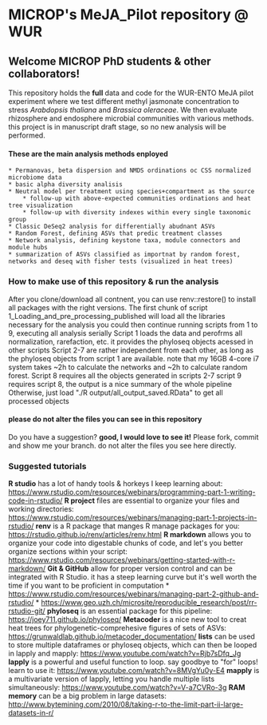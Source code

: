 # MICROP's MeJA_Pilot repository @ WUR
## Welcome MICROP PhD students & other collaborators!

This repository holds the **full** data and code for the WUR-ENTO MeJA pilot experiment where we test different methyl jasmonate concentration to stress *Arabdopsis thaliana* and *Brassica oleraceae*. We then evaluate rhizosphere and endosphere microbial communities with various methods. this project is in manuscript draft stage, so no new analysis will be performed.

#### These are the main analysis methods enployed
    * Permanovas, beta dispersion and NMDS ordinations oc CSS normalized microbiome data
    * basic alpha diversity analisis
    * Neutral model per treatment using species+compartment as the source
        * follow-up with above-expected communities ordinations and heat tree visualization
        * follow-up with diversity indexes within every single taxonomic group
    * Classic DeSeq2 analysis for differentially abudnant ASVs
    * Random Forest, defining ASVs that predic treatment classes
    * Network analysis, defining keystone taxa, module connectors and module hubs
    * summarization of ASVs classified as importnat by random forest, networks and deseq with fisher tests (visualized in heat trees)

### How to make use of this repository & run the analysis

After you clone/download all contnent, you can use renv::restore() to install all packages with the right versions. 
The first chunk of script 1_Loading_and_pre_processing_published will load all the libraries necessary for the analysis
you could then continue running scripts from 1 to 9, executing all analysis serially
Script 1 loads the data and perofrms all normalization, rarefaction, etc. it provides the phyloseq objects acessed in other scripts
Script 2-7 are rather independent from each other, as long as the phyloseq objects from script 1 are available. note that my 16GB 4-core i7 system takes ~2h to calculate the networks and ~2h to calculate random forest.
Script 8 requires all the objects generated in scripts 2-7
script 9 requires script 8, the output is a nice summary of the whole pipeline
Otherwise, just load "./R output/all_output_saved.RData" to get all processed objects

#### please do not alter the files you can see in this repository
Do you have a suggestion? **good, I would love to see it!** Please fork, commit and show me your branch. do not alter the files you see here directly.

### Suggested tutorials

**R studio** has a lot of handy tools & horkeys I keep learning about: https://www.rstudio.com/resources/webinars/programming-part-1-writing-code-in-rstudio/
**R project** files are essential to organize your files and working directories: https://www.rstudio.com/resources/webinars/managing-part-1-projects-in-rstudio/
**renv** is a R package that manges R manage packages for you: https://rstudio.github.io/renv/articles/renv.html
**R markdown** allows you to organize your code into digestable chunks of code, and let's you better organize sections within your script: https://www.rstudio.com/resources/webinars/getting-started-with-r-markdown/ 
**Git & GitHub** allow for proper version control and can be integrated with R Studio. it has a steep learning curve but it's well worth the time if you want to be proficient in computation
    * https://www.rstudio.com/resources/webinars/managing-part-2-github-and-rstudio/
    * https://www.geo.uzh.ch/microsite/reproducible_research/post/rr-rstudio-git/
**phyloseq** is an essential package for this pipeline: https://joey711.github.io/phyloseq/
**Metacoder** is a nice new tool to creat heat trees for phylogenetic-comprehesive figures of sets of ASVs: https://grunwaldlab.github.io/metacoder_documentation/
**lists** can be used to store multiple dataframes or phyloseq objects, which can then be looped in lapply and mapply: https://www.youtube.com/watch?v=Rjb7sDfq_Jg
**lapply** is a powerful and useful function to loop. say goodbye to "for" loops! learn to use it: https://www.youtube.com/watch?v=8MVgYu0y-E4
**mapply** is a multivariate version of lapply, letting you handle multiple lists simultaneously: https://www.youtube.com/watch?v=V-a7CVRo-3g
**RAM memory** can be a big problem in large datasets: http://www.bytemining.com/2010/08/taking-r-to-the-limit-part-ii-large-datasets-in-r/